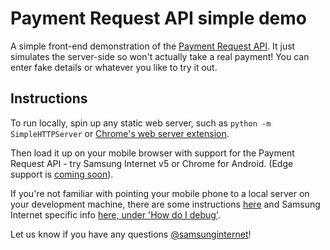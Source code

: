 # Payment Request API simple demo

A simple front-end demonstration of the [Payment Request API](https://www.w3.org/TR/payment-request/). 
It just simulates the server-side so won't actually take a real payment!
You can enter fake details or whatever you like to try it out.

## Instructions

To run locally, spin up any static web server, such as `python -m SimpleHTTPServer`
or [Chrome's web server extension](https://chrome.google.com/webstore/detail/web-server-for-chrome/ofhbbkphhbklhfoeikjpcbhemlocgigb?hl=en).

Then load it up on your mobile browser with support for the Payment Request API - try Samsung Internet v5 or 
Chrome for Android. (Edge support is [coming soon](https://blogs.windows.com/msedgedev/2016/12/15/payment-request-api-edge/)).

If you're not familiar with pointing your mobile phone to a local server on your development machine,
there are some instructions [here](https://developers.google.com/web/tools/chrome-devtools/remote-debugging/local-server) 
and Samsung Internet specific info [here, under 'How do I debug'](https://medium.com/samsung-internet-dev/introducing-samsung-internet-for-developers-6c3a3be42f72).

Let us know if you have any questions [@samsunginternet](https://twitter.com/samsunginternet)!
